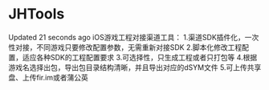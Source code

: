 # JHTools
  Updated 21 seconds ago iOS游戏工程对接渠道工具： 1.渠道SDK插件化，一次性对接，不同游戏只要修改配置参数，无需重新对接SDK 2.脚本化修改工程配置，适应各种SDK的工程配置要求 3.可选择性，只生成工程或者只打包等 4.根据游戏名选择出包，导出包目录结构清晰，并且导出对应的dSYM文件 5.可上传共享盘、上传fir.im或者蒲公英
